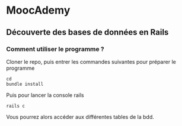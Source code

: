 # MoocAdemy

## Découverte des bases de données en Rails 

### Comment utiliser le programme ? 

Cloner le repo, puis entrer les commandes suivantes pour préparer le programme
```
cd 
bundle install
```
Puis pour lancer la console rails
```
rails c
```
Vous pourrez alors accéder aux différentes tables de la bdd.

